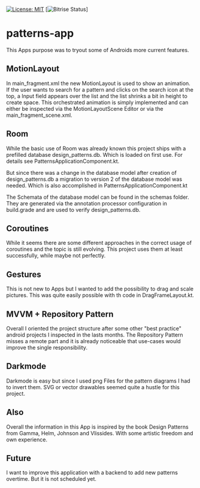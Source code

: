 [![License: MIT](https://img.shields.io/badge/License-MIT-yellow.svg)](https://opensource.org/licenses/MIT)
[![Bitrise Status](https://app.bitrise.io/app/592faae9bcad9d95/status.svg?token=FX5OIlR9CjuhIMwWyyowmg)]

# patterns-app

This Apps purpose was to tryout some of Androids more current features.

## MotionLayout
In main_fragment.xml the new MotionLayout is used to show an animation. If the user wants to search for a pattern and clicks on the search icon at the top,
a Input field appears over the list and the list shrinks a bit in height to create space.
This orchestrated animation is simply implemented and can either be inspected via the MotionLayoutScene Editor or via the main_fragment_scene.xml. 

## Room
While the basic use of Room was already known this project ships with a prefilled database design_patterns.db. Which is loaded on first use.
For details see PatternsApplicationComponent.kt.

But since there was a change in the database model after creation of design_patterns.db a migration to version 2 of the database model was needed.
Which is also accomplished in PatternsApplicationComponent.kt

The Schemata of the database model can be found in the schemas folder. They are generated via the annotation processor configuration in build.grade and are used to verify design_patterns.db.    

## Coroutines
While it seems there are some different approaches in the correct usage of coroutines and the topic is still evolving. This project uses them at least successfully, while maybe not perfectly.

## Gestures
This is not new to Apps but I wanted to add the possibility to drag and scale pictures. This was quite easily possible with th code in DragFrameLayout.kt. 

## MVVM + Repository Pattern
Overall I oriented the project structure after some other "best practice" android projects I inspected in the lasts months. The Repository Pattern misses a remote part and it is already noticeable that use-cases would improve the single responsibility. 

## Darkmode
Darkmode is easy but since I used png Files for the pattern diagrams I had to invert them. SVG or vector drawables seemed quite a hustle for this project.

## Also
Overall the information in this App is inspired by the book Design Patterns from Gamma, Helm, Johnson and Vlissides. With some artistic freedom and own experience.

## Future
I want to improve this application with a backend to add new patterns overtime. But it is not scheduled yet.  
